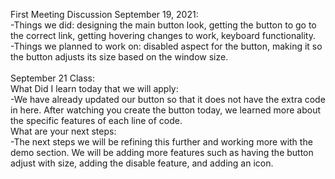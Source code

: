 First Meeting Discussion September 19, 2021:<br>
  -Things we did: designing the main button look, getting the button to go to the correct link, getting hovering changes to work, keyboard functionality.<br>
  -Things we planned to work on: disabled aspect for the button, making it so the button adjusts its size based on the window size.<br>
  <br>
September 21 Class: <br>
	What Did I learn today that we will apply:<br>
  		-We have already updated our button so that it does not have the extra code in here.  After watching you create the button today, we learned more about the specific features of each line of code. 
  <br>
 	What are your next steps:<br>
 		-The next steps we will be refining this further and working more with the demo section. We will be adding more features such as having the button adjust with size, adding the disable feature, and adding an icon.
